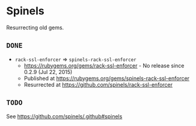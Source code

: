 # Spinels

Resurrecting old gems.

## `DONE`

* `rack-ssl-enforcer` => `spinels-rack-ssl-enforcer`
  * https://rubygems.org/gems/rack-ssl-enforcer - No release since 0.2.9 (Jul 22, 2015)
  * Published at https://rubygems.org/gems/spinels-rack-ssl-enforcer
  * Resurrected at https://github.com/spinels/rack-ssl-enforcer

## `TODO` 

See https://github.com/spinels/.github#spinels
